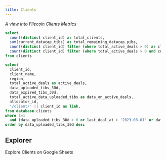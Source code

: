 ```yaml
---
title: Clients
---
```


_A view into Filecoin Clients Metrics_

```sql client_stats
select
  count(distinct client_id) as total_clients,
  sum(current_datacap_tibs) as total_remaining_datacap_pibs,
  count(distinct client_id) filter (where total_active_deals > 0) as clients_with_active_deals,
  count(distinct client_id) filter (where total_active_deals > 0 and current_datacap_tibs > 0) as clients_with_active_deals_and_remaining_datacap,
from clients
```

<Grid cols=2>

<BigValue
  data={client_stats}
  value=total_clients
  title="Filecoin Clients"
/>

<BigValue
  data={client_stats}
  value=total_remaining_datacap_pibs
  title="Total Remaining Datacap"
  fmt='#,##0 \P\i\B\s'
/>

<BigValue
  data={client_stats}
  value=clients_with_active_deals
  title="Clients with Active Deals"
/>

<BigValue
  data={client_stats}
  value=clients_with_active_deals_and_remaining_datacap
  title="Clients with Active Deals and Remaining Datacap"
/>

</Grid>

```sql clients_table
select
  client_id,
  client_name,
  region,
  total_active_deals as active_deals,
  data_uploaded_tibs_30d,
  data_expired_tibs_30d,
  total_active_data_uploaded_tibs as data_on_active_deals,
  allocator_id,
  '/client/' || client_id as link,
from database.clients
where 1=1
  and (data_uploaded_tibs_30d > 0 or last_deal_at > '2023-08-01' or data_expired_tibs_30d > 0)
order by data_uploaded_tibs_30d desc
```

## Explorer

<BigLink href='https://docs.google.com/spreadsheets/d/15xi39OheVJ-_WyI7sxwmvgMIVFkZN07NOYWLe5iKXnI'>
  Explore Clients on Google Sheets
</BigLink>

<DataTable
  data={clients_table}
  link=link
  search=true
  rowShading=true
  rowLines=false
  rows=30
  downloadable=true
/>
